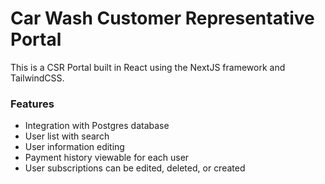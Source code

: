 # Car Wash Customer Representative Portal

This is a CSR Portal built in React using the NextJS framework and TailwindCSS.

### Features

* Integration with Postgres database
* User list with search
* User information editing
* Payment history viewable for each user
* User subscriptions can be edited, deleted, or created